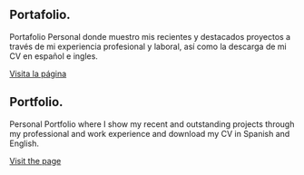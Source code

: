 ## Portafolio.

Portafolio Personal donde muestro mis recientes y destacados proyectos a través de mi experiencia profesional y laboral, así como la descarga de mi CV en español e ingles.

[Visita la página](https://adanlazcano.netlify.app)

## Portfolio.

Personal Portfolio where I show my recent and outstanding projects through my professional and work experience and download my CV in Spanish and English.

[Visit the page](https://adanlazcano.netlify.app)